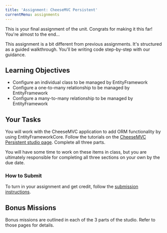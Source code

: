 ```yaml
---
title: 'Assignment: CheeseMVC Persistent'
currentMenu: assignments
---
```


This is your final assignment of the unit. Congrats for making it this far! You're almost to the end...

This assignment is a bit different from previous assignments. It's structured as a guided walkthrough. You'll be writing code step-by-step with our guidance.

## Learning Objectives

- Configure an individual class to be managed by EntityFramework
- Configure a one-to-many relationship to be managed by EntityFramework
- Configure a many-to-many relationship to be managed by EntityFramework

## Your Tasks

You will work with the CheeseMVC application to add ORM functionality by using EntityFrameworkCore. Follow the tutorials on the [CheeseMVC Persistent studio page](../../studios/cheese-mvc-persistent/). Complete all three parts.

You will have some time to work on these items in class, but you are ultimately responsible for completing all three sections on your own by the due date.

### How to Submit

To turn in your assignment and get credit, follow the [submission instructions][submission-instructions].

[submission-instructions]: ../

## Bonus Missions

Bonus missions are outlined in each of the 3 parts of the studio. Refer to those pages for details.
